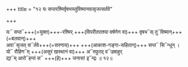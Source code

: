 +++
title = "१२ यः सप्तरश्मिर्वृषभस्तुविष्मानवासृजत्सर्तवे"

+++

यः᳓ सप्त᳓+++(=युक्त)+++-रश्मिर् +++(विपरीतराश्या वर्षणेन वा)+++ वृषभ᳓स् तु᳓विष्मान्+++(=बलवान्)+++  
अवा᳓सृजत् स᳓र्तवे+++(=सरणाय)+++ +++(आकाश-गङ्गा-सहितान्)+++ सप्त᳓ सि᳓न्धून् ।  
यो᳓ रौहिण᳓म् +++(असुरं खस्थानं वा)+++ अ᳓स्फुरद् व᳓ज्रबाहुर्  
द्या᳓म् आरो᳓हन्तं  स᳓ +++(हे)+++ जनास! इ᳓न्द्रः ॥ १२॥
